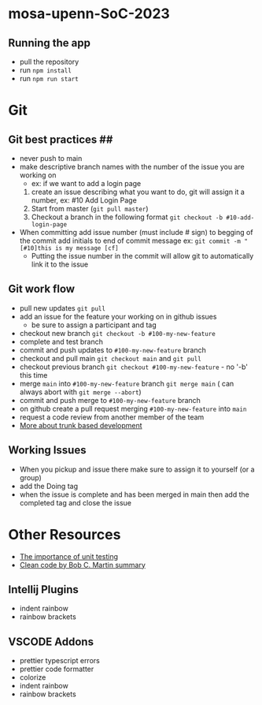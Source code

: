 # mosa-upenn-SoC-2023

## Running the app ##
- pull the repository
- run `npm install`
- run `npm run start`


# Git # 

## Git best practices ## ##
- never push to main
- make descriptive branch names with the number of the issue you are working on 
  - ex: if we want to add a login page 
  1. create an issue describing what you want to do, git will assign it a number, ex: #10 Add Login Page
  2. Start from master (`git pull master`) 
  3. Checkout a branch in the following format `git checkout -b #10-add-login-page`
- When committing add issue number (must include # sign) to begging of the commit add initials to end of commit message ex: `git commit -m "[#10]this is my message [cf]`
  - Putting the issue number in the commit will allow git to automatically link it to the issue 


## Git work flow ##
- pull new updates `git pull`
- add an issue for the feature your working on in github issues
  - be sure to assign a participant and tag
- checkout new branch `git checkout -b #100-my-new-feature`
- complete and test branch
- commit and push updates to `#100-my-new-feature` branch
- checkout and pull main `git checkout main` and `git pull`
- checkout previous branch `git checkout #100-my-new-feature` - no '-b' this time
- merge `main` into `#100-my-new-feature` branch `git merge main` ( can always abort with `git merge --abort`)
- commit and push merge to `#100-my-new-feature` branch
- on github create a pull request merging `#100-my-new-feature` into `main`
- request a code review from another member of the team
- [More about trunk based development](https://www.atlassian.com/continuous-delivery/continuous-integration/trunk-based-development)

## Working Issues ##
- When you pickup and issue there make sure to assign it to yourself (or a group)
- add the Doing tag
- when the issue is complete and has been merged in main then add the completed tag and close the issue


# Other Resources #
- [The importance of unit testing](https://pflb.us/blog/unit-testing-importance/)
- [Clean code by Bob C. Martin summary](https://blog.knoldus.com/clean-code-robert-c-martins-way/)

## Intellij Plugins ##
- indent rainbow
- rainbow brackets

## VSCODE Addons ##
- prettier typescript errors
- prettier code formatter
- colorize
- indent rainbow
- rainbow brackets
